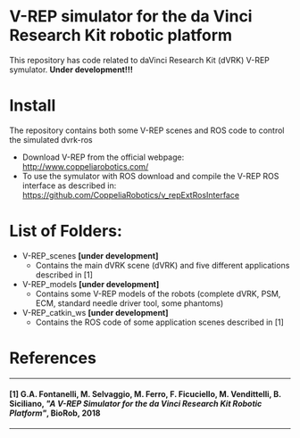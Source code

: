 V-REP simulator for the da Vinci Research Kit robotic platform
====================
This repository has code related to daVinci Research Kit (dVRK) V-REP symulator.
**Under development!!!**

# Install
The repository contains both some V-REP scenes and ROS code to control the simulated dvrk-ros
* Download V-REP from the official webpage: http://www.coppeliarobotics.com/
* To use the symulator with ROS download and compile the V-REP ROS interface as described in: https://github.com/CoppeliaRobotics/v_repExtRosInterface

# List of Folders:
* V-REP_scenes **[under development]** 
  * Contains the main dVRK scene (dVRK) and five different applications described in [1]
* V-REP_models **[under development]**
  * Contains some V-REP models of the robots (complete dVRK, PSM, ECM, standard needle driver tool, some phantoms)
* V-REP_catkin_ws **[under development]**
  * Contains the ROS code of some application scenes described in [1]
  
  
# References  
---
#### [1]  G.A. Fontanelli, M. Selvaggio, M. Ferro, F. Ficuciello, M. Vendittelli, B. Siciliano, *"A V-REP Simulator for the da Vinci Research Kit Robotic Platform"*, BioRob, 2018
---

